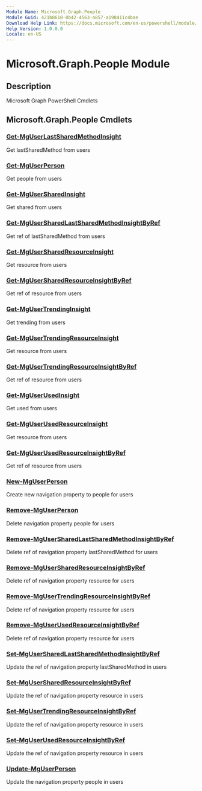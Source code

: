 ```yaml
---
Module Name: Microsoft.Graph.People
Module Guid: 421b8610-8b42-4563-a857-a198411c4bae
Download Help Link: https://docs.microsoft.com/en-us/powershell/module/microsoft.graph.people
Help Version: 1.0.0.0
Locale: en-US
---
```


# Microsoft.Graph.People Module
## Description
Microsoft Graph PowerShell Cmdlets

## Microsoft.Graph.People Cmdlets
### [Get-MgUserLastSharedMethodInsight](Get-MgUserLastSharedMethodInsight.md)
Get lastSharedMethod from users

### [Get-MgUserPerson](Get-MgUserPerson.md)
Get people from users

### [Get-MgUserSharedInsight](Get-MgUserSharedInsight.md)
Get shared from users

### [Get-MgUserSharedLastSharedMethodInsightByRef](Get-MgUserSharedLastSharedMethodInsightByRef.md)
Get ref of lastSharedMethod from users

### [Get-MgUserSharedResourceInsight](Get-MgUserSharedResourceInsight.md)
Get resource from users

### [Get-MgUserSharedResourceInsightByRef](Get-MgUserSharedResourceInsightByRef.md)
Get ref of resource from users

### [Get-MgUserTrendingInsight](Get-MgUserTrendingInsight.md)
Get trending from users

### [Get-MgUserTrendingResourceInsight](Get-MgUserTrendingResourceInsight.md)
Get resource from users

### [Get-MgUserTrendingResourceInsightByRef](Get-MgUserTrendingResourceInsightByRef.md)
Get ref of resource from users

### [Get-MgUserUsedInsight](Get-MgUserUsedInsight.md)
Get used from users

### [Get-MgUserUsedResourceInsight](Get-MgUserUsedResourceInsight.md)
Get resource from users

### [Get-MgUserUsedResourceInsightByRef](Get-MgUserUsedResourceInsightByRef.md)
Get ref of resource from users

### [New-MgUserPerson](New-MgUserPerson.md)
Create new navigation property to people for users

### [Remove-MgUserPerson](Remove-MgUserPerson.md)
Delete navigation property people for users

### [Remove-MgUserSharedLastSharedMethodInsightByRef](Remove-MgUserSharedLastSharedMethodInsightByRef.md)
Delete ref of navigation property lastSharedMethod for users

### [Remove-MgUserSharedResourceInsightByRef](Remove-MgUserSharedResourceInsightByRef.md)
Delete ref of navigation property resource for users

### [Remove-MgUserTrendingResourceInsightByRef](Remove-MgUserTrendingResourceInsightByRef.md)
Delete ref of navigation property resource for users

### [Remove-MgUserUsedResourceInsightByRef](Remove-MgUserUsedResourceInsightByRef.md)
Delete ref of navigation property resource for users

### [Set-MgUserSharedLastSharedMethodInsightByRef](Set-MgUserSharedLastSharedMethodInsightByRef.md)
Update the ref of navigation property lastSharedMethod in users

### [Set-MgUserSharedResourceInsightByRef](Set-MgUserSharedResourceInsightByRef.md)
Update the ref of navigation property resource in users

### [Set-MgUserTrendingResourceInsightByRef](Set-MgUserTrendingResourceInsightByRef.md)
Update the ref of navigation property resource in users

### [Set-MgUserUsedResourceInsightByRef](Set-MgUserUsedResourceInsightByRef.md)
Update the ref of navigation property resource in users

### [Update-MgUserPerson](Update-MgUserPerson.md)
Update the navigation property people in users

